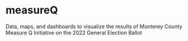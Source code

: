 # measureQ
Data, maps, and dashboards to visualize the results of Monterey County Measure Q Initiative on the 2022 General Election Ballot
